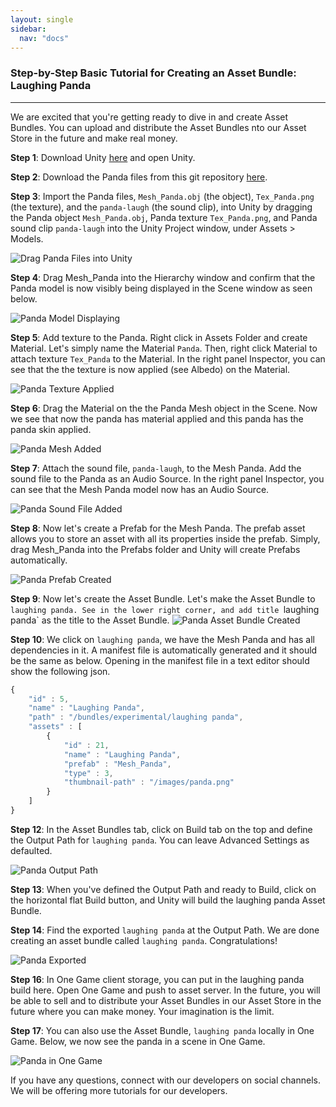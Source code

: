 ```yaml
---
layout: single
sidebar:
  nav: "docs"
---
```


### Step-by-Step Basic Tutorial for Creating an Asset Bundle: Laughing Panda
-----------------------------------------------------------------------------

We are excited that you're getting ready to dive in and create Asset Bundles. You can upload and distribute the Asset Bundles nto our Asset Store in the future and make real money.

**Step 1**: Download Unity [here](https://unity3d.com/get-unity/download) and open Unity.


**Step 2**: Download the Panda files from this git repository [here](https://github.com/OneGameFoundation/docs/tree/master/assets/Mesh_Panda).

**Step 3**: Import the Panda files, `Mesh_Panda.obj` (the object), `Tex_Panda.png` (the texture), and the `panda-laugh` (the sound clip), into Unity by dragging the Panda object `Mesh_Panda.obj`, Panda texture `Tex_Panda.png`, and Panda sound clip `panda-laugh` into the Unity Project window, under Assets > Models.

![Drag Panda Files into Unity](https://raw.githubusercontent.com/OneGameFoundation/docs/master/assets/screenshots-laughing-panda/screenshot-step2.png)


**Step 4**: Drag Mesh_Panda into the Hierarchy window and confirm that the Panda model is now visibly being displayed in the Scene window as seen below.

![Panda Model Displaying](https://raw.githubusercontent.com/OneGameFoundation/docs/master/assets/screenshots-laughing-panda/screenshot-step3.png)


**Step 5**: Add texture to the Panda. Right click in Assets Folder and create Material. Let's simply name the Material `Panda`. Then, right click Material to attach texture `Tex_Panda` to the Material. In the right panel Inspector, you can see that the the texture is now applied (see Albedo) on the Material. 

![Panda Texture Applied](https://raw.githubusercontent.com/OneGameFoundation/docs/master/assets/screenshots-laughing-panda/screenshot-step3.png)


**Step 6**: Drag the Material on the the Panda Mesh object in the Scene. Now we see that now the panda has material applied and this panda has the panda skin applied.

![Panda Mesh Added](https://raw.githubusercontent.com/OneGameFoundation/docs/master/assets/screenshots-laughing-panda/screenshot-step4.png)


**Step 7**: Attach the sound file, `panda-laugh`, to the Mesh Panda. Add the sound file to the Panda as an Audio Source. In the right panel Inspector, you can see that the Mesh Panda model now has an Audio Source.

![Panda Sound File Added](https://raw.githubusercontent.com/OneGameFoundation/docs/master/assets/screenshots-laughing-panda/screenshot-step5.png)


**Step 8**: Now let's create a Prefab for the Mesh Panda. The prefab asset allows you to store an asset with all its properties inside the prefab. Simply, drag Mesh_Panda into the Prefabs folder and Unity will create Prefabs automatically.

![Panda Prefab Created](https://raw.githubusercontent.com/OneGameFoundation/docs/master/assets/screenshots-laughing-panda/screenshot-step6.png)


**Step 9**: Now let's create the Asset Bundle. Let's make the Asset Bundle to `laughing panda. See in the lower right corner, and add title `laughing panda` as the title to the Asset Bundle.
![Panda Asset Bundle Created](https://raw.githubusercontent.com/OneGameFoundation/docs/master/assets/screenshots-laughing-panda/screenshot-step7.png)


**Step 10**: We click on `laughing panda`, we have the Mesh Panda and has all dependencies in it. A manifest file is automatically generated and it should be the same as below. Opening in the manifest file in a text editor should show the following json.

```javascript
{
    "id" : 5,
    "name" : "Laughing Panda",
    "path" : "/bundles/experimental/laughing panda",
    "assets" : [
        {
            "id" : 21,
            "name" : "Laughing Panda",
            "prefab" : "Mesh_Panda",
            "type" : 3,
            "thumbnail-path" : "/images/panda.png"
        }
    ]
}
```

**Step 12**: In the Asset Bundles tab, click on Build tab on the top and define the Output Path for `laughing panda`. You can leave Advanced Settings as defaulted.

![Panda Output Path](https://raw.githubusercontent.com/OneGameFoundation/docs/master/assets/screenshots-laughing-panda/screenshot-step8.png)


**Step 13**: When you've defined the Output Path and ready to Build, click on the horizontal flat Build button, and Unity will build the laughing panda Asset Bundle.

**Step 14**: Find the exported `laughing panda` at the Output Path. We are done creating an asset bundle called `laughing panda`. Congratulations!

![Panda Exported](https://raw.githubusercontent.com/OneGameFoundation/docs/master/assets/screenshots-laughing-panda/screenshot-step9.png)


**Step 16**: In One Game client storage, you can put in the laughing panda build here. Open One Game and push to asset server. In the future, you will be able to sell and to distribute your Asset Bundles in our Asset Store in the future where you can make money. Your imagination is the limit.

**Step 17**: You can also use the Asset Bundle, `laughing panda` locally in One Game. Below, we now see the panda in a scene in One Game.

![Panda in One Game](https://raw.githubusercontent.com/OneGameFoundation/docs/master/assets/screenshots-laughing-panda/screenshot-step10.png)

If you have any questions, connect with our developers on social channels. We will be offering more tutorials for our developers.



